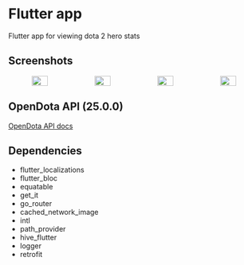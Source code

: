 # Flutter app

Flutter app for viewing dota 2 hero stats

## Screenshots

<div align="center">
  <div style="display: flex;">
        <img src="https://upload.image.rony.fun/images/image-23-09-24-04-04-3.png" width="25%" alt=""/>
        <img src="https://upload.image.rony.fun/images/image-23-09-24-04-04-2.png" width="25%" alt=""/>
        <img src="https://upload.image.rony.fun/images/image-23-09-24-04-04-1.png" width="25%" alt=""/>
        <img src="https://upload.image.rony.fun/images/image-23-09-24-04-04.png" width="25%" alt=""/>
    </div>
</div>

## OpenDota API (25.0.0)

[OpenDota API docs](https://docs.opendota.com/)

## Dependencies

- flutter_localizations
- flutter_bloc
- equatable
- get_it
- go_router
- cached_network_image
- intl
- path_provider
- hive_flutter
- logger
- retrofit

